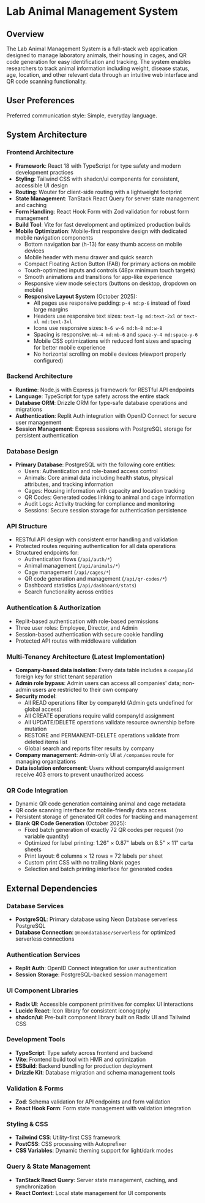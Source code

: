 # Lab Animal Management System

## Overview

The Lab Animal Management System is a full-stack web application designed to manage laboratory animals, their housing in cages, and QR code generation for easy identification and tracking. The system enables researchers to track animal information including weight, disease status, age, location, and other relevant data through an intuitive web interface and QR code scanning functionality.

## User Preferences

Preferred communication style: Simple, everyday language.

## System Architecture

### Frontend Architecture
- **Framework**: React 18 with TypeScript for type safety and modern development practices
- **Styling**: Tailwind CSS with shadcn/ui components for consistent, accessible UI design
- **Routing**: Wouter for client-side routing with a lightweight footprint
- **State Management**: TanStack React Query for server state management and caching
- **Form Handling**: React Hook Form with Zod validation for robust form management
- **Build Tool**: Vite for fast development and optimized production builds
- **Mobile Optimization**: Mobile-first responsive design with dedicated mobile navigation components
  - Bottom navigation bar (h-13) for easy thumb access on mobile devices
  - Mobile header with menu drawer and quick search
  - Compact Floating Action Button (FAB) for primary actions on mobile
  - Touch-optimized inputs and controls (48px minimum touch targets)
  - Smooth animations and transitions for app-like experience
  - Responsive view mode selectors (buttons on desktop, dropdown on mobile)
  - **Responsive Layout System** (October 2025):
    - All pages use responsive padding: `p-4 md:p-6` instead of fixed large margins
    - Headers use responsive text sizes: `text-lg md:text-2xl` or `text-xl md:text-3xl`
    - Icons use responsive sizes: `h-6 w-6 md:h-8 md:w-8`
    - Spacing is responsive: `mb-4 md:mb-6` and `space-y-4 md:space-y-6`
    - Mobile CSS optimizations with reduced font sizes and spacing for better mobile experience
    - No horizontal scrolling on mobile devices (viewport properly configured)

### Backend Architecture
- **Runtime**: Node.js with Express.js framework for RESTful API endpoints
- **Language**: TypeScript for type safety across the entire stack
- **Database ORM**: Drizzle ORM for type-safe database operations and migrations
- **Authentication**: Replit Auth integration with OpenID Connect for secure user management
- **Session Management**: Express sessions with PostgreSQL storage for persistent authentication

### Database Design
- **Primary Database**: PostgreSQL with the following core entities:
  - Users: Authentication and role-based access control
  - Animals: Core animal data including health status, physical attributes, and tracking information
  - Cages: Housing information with capacity and location tracking
  - QR Codes: Generated codes linking to animal and cage information
  - Audit Logs: Activity tracking for compliance and monitoring
  - Sessions: Secure session storage for authentication persistence

### API Structure
- RESTful API design with consistent error handling and validation
- Protected routes requiring authentication for all data operations
- Structured endpoints for:
  - Authentication flows (`/api/auth/*`)
  - Animal management (`/api/animals/*`)
  - Cage management (`/api/cages/*`)
  - QR code generation and management (`/api/qr-codes/*`)
  - Dashboard statistics (`/api/dashboard/stats`)
  - Search functionality across entities

### Authentication & Authorization
- Replit-based authentication with role-based permissions
- Three user roles: Employee, Director, and Admin
- Session-based authentication with secure cookie handling
- Protected API routes with middleware validation

### Multi-Tenancy Architecture (Latest Implementation)
- **Company-based data isolation**: Every data table includes a `companyId` foreign key for strict tenant separation
- **Admin role bypass**: Admin users can access all companies' data; non-admin users are restricted to their own company
- **Security model**:
  - All READ operations filter by companyId (Admin gets undefined for global access)
  - All CREATE operations require valid companyId assignment
  - All UPDATE/DELETE operations validate resource ownership before mutation
  - RESTORE and PERMANENT-DELETE operations validate from deleted items list
  - Global search and reports filter results by company
- **Company management**: Admin-only UI at `/companies` route for managing organizations
- **Data isolation enforcement**: Users without companyId assignment receive 403 errors to prevent unauthorized access

### QR Code Integration
- Dynamic QR code generation containing animal and cage metadata
- QR code scanning interface for mobile-friendly data access
- Persistent storage of generated QR codes for tracking and management
- **Blank QR Code Generation** (October 2025):
  - Fixed batch generation of exactly 72 QR codes per request (no variable quantity)
  - Optimized for label printing: 1.26" × 0.87" labels on 8.5" × 11" carta sheets
  - Print layout: 6 columns × 12 rows = 72 labels per sheet
  - Custom print CSS with no trailing blank pages
  - Selection and batch printing interface for generated codes

## External Dependencies

### Database Services
- **PostgreSQL**: Primary database using Neon Database serverless PostgreSQL
- **Database Connection**: `@neondatabase/serverless` for optimized serverless connections

### Authentication Services
- **Replit Auth**: OpenID Connect integration for user authentication
- **Session Storage**: PostgreSQL-backed session management

### UI Component Libraries
- **Radix UI**: Accessible component primitives for complex UI interactions
- **Lucide React**: Icon library for consistent iconography
- **shadcn/ui**: Pre-built component library built on Radix UI and Tailwind CSS

### Development Tools
- **TypeScript**: Type safety across frontend and backend
- **Vite**: Frontend build tool with HMR and optimization
- **ESBuild**: Backend bundling for production deployment
- **Drizzle Kit**: Database migration and schema management tools

### Validation & Forms
- **Zod**: Schema validation for API endpoints and form validation
- **React Hook Form**: Form state management with validation integration

### Styling & CSS
- **Tailwind CSS**: Utility-first CSS framework
- **PostCSS**: CSS processing with Autoprefixer
- **CSS Variables**: Dynamic theming support for light/dark modes

### Query & State Management
- **TanStack React Query**: Server state management, caching, and synchronization
- **React Context**: Local state management for UI components